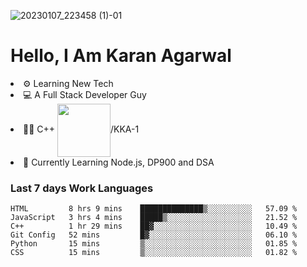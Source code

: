 ![20230107_223458 (1)-01](https://user-images.githubusercontent.com/85556603/212357966-4002f7aa-471b-4b3c-923d-f2b0d543cad5.jpeg)


<h1>Hello, I Am Karan Agarwal</h1>
<li>⚙ Learning New Tech</li>
<li>💻 A Full Stack Developer Guy</li>
<li>👨‍💻 C++ <img align="center" width="85" src="https://img.shields.io/badge/-LeetCode-FFA116?style=for-the-badge&logo=LeetCode&logoColor=black"/>/KKA-1</li> 
<li>🙌 Currently Learning Node.js, DP900 and DSA</li>  
   
<h3>Last 7 days Work Languages </h3> 
     
<!--START_SECTION:waka-->

```text
HTML         8 hrs 9 mins    ██████████████▒░░░░░░░░░░   57.09 %
JavaScript   3 hrs 4 mins    █████▒░░░░░░░░░░░░░░░░░░░   21.52 %
C++          1 hr 29 mins    ██▓░░░░░░░░░░░░░░░░░░░░░░   10.49 %
Git Config   52 mins         █▓░░░░░░░░░░░░░░░░░░░░░░░   06.10 %
Python       15 mins         ▒░░░░░░░░░░░░░░░░░░░░░░░░   01.85 %
CSS          15 mins         ▒░░░░░░░░░░░░░░░░░░░░░░░░   01.82 %
```

<!--END_SECTION:waka-->
